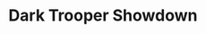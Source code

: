 ---
mission_id: showdown
editorsChoice:
title: "Dark Trooper Showdown"
authors: 
    - "Mr. Terhune"
date:
filename: "showdown.zip"
description: "A first level."
cover: 
levelReplaced:	SECBASE
difficulty: yes
bm:	no
fme: yes
wax: yes
three_do: no
voc: yes
gmd: no
vue: no
lfd: no
base: "New level from scratch" 
editors: "DFUSE, WDFUSE"

---